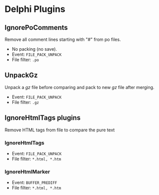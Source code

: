 # Delphi Plugins

## IgnorePoComments

Remove all comment lines starting with "#" from po files. 

 * No packing (no save).
 * Event: `FILE_PACK_UNPACK`
 * File filter: `.po`
 
## UnpackGz

Unpack a *gz* file before comparing and pack to new *gz* file after merging. 

 * Event: `FILE_PACK_UNPACK`
 * File filter: `.gz`
  
## IgnoreHtmlTags plugins

Remove HTML tags from file to compare the pure text 

### IgnoreHtmlTags

 * Event: `FILE_PACK_UNPACK`
 * File filter: `*.html, *.htm`
  
### IgnoreHtmlMarker

 * Event: `BUFFER_PREDIFF`
 * File filter: `*.html, *.htm`
